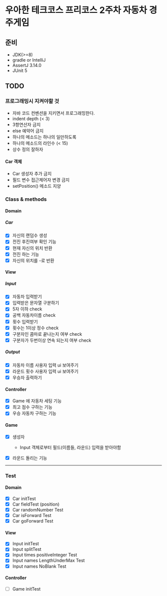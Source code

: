 # 우아한 테크코스 프리코스 2주차 자동차 경주게임

## 준비

- JDK(>=8)
- gradle or IntelliJ
- AssertJ 3.14.0
- JUnit 5

## TODO

### 프로그래밍시 지켜야할 것

- 자바 코드 컨벤션을 지키면서 프로그래밍한다.
- indent depth (< 3)
- 3항연산자 금지
- else 예악어 금지
- 하나의 메소드는 하나의 일만하도록
- 하나의 메소드의 라인수 (< 15)
- 상수 정의 잘하자

#### Car 객체

- Car 생성자 추가 금지
- 필드 변수 접근제어자 변경 금지
- setPosition() 메소드 지양


### Class & methods

#### Domain

#####  Car

- [x] 자신의 랜덤수 생성
- [x] 전진 후진여부 확인 기능
- [x] 현재 자신의 위치 반환
- [x] 전진 하는 기능 
- [x] 자신의 위치를 -로 반환

#### View

##### Input

- [x] 자동차 입력받기
- [x] 입력받은 문자열 구분하기
- [x] 5자 이하 check
- [x] 공백 자동차이름 check
- [x] 횟수 입력받기
- [x] 횟수는 1이상 정수 check
- [x] 구분자인 콤마로 끝나는지 여부 check
- [x] 구분자가 두번이상 연속 되는지 여부 check

##### Output

- [x] 자동차 이름 사용자 입력 ui 보여주기
- [x] 라운드 횟수 사용자 입력 ui 보여주기
- [x] 우승자 출력하기

#### Controller

- [x] Game 에 자동차 세팅 기능
- [x] 최고 점수 구하는 기능
- [x] 우승 자동차 구하는 기능

#### Game 

- [x] 생성자
    - Input 객체로부터 필드(이름들, 라운드) 입력을 받아야함 
- [x] 라운드 돌리는 기능



<hr>

### Test

#### Domain

- [x] Car initTest
- [x] Car fieldTest (position)
- [x] Car randomNumber Test
- [x] Car isForward Test
- [x] Car goForward Test

#### View

- [x] Input initTest
- [x] Input splitTest
- [x] Input times positiveInteger Test
- [x] Input names LengthUnderMax Test
- [x] Input names NoBlank Test

#### Controller 

- [ ] Game initTest
